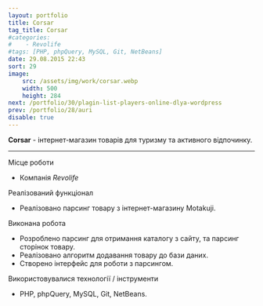 ```yaml
---
layout: portfolio
title: Corsar
tag_title: Corsar
#categories:
#    - Revolife
#tags: [PHP, phpQuery, MySQL, Git, NetBeans]
date: 29.08.2015 22:43
sort: 29
image: 
    src: /assets/img/work/corsar.webp 
    width: 500
    height: 284
next: /portfolio/30/plagin-list-players-online-dlya-wordpress
prev: /portfolio/28/auri
disable: true
---
```


**Corsar** - інтернет-магазин товарів для туризму та активного відпочинку.

---

Місце роботи

* Компанія _Revolife_

Реалізований функціонал

* Реалізовано парсинг товару з інтернет-магазину Motakuji.

Виконана робота

* Розроблено парсинг для отримання каталогу з сайту, та парсинг сторінок товару.
* Реалізовано алгоритм додавання товару до бази даних.
* Створено інтерфейс для роботи з парсингом.

Використовувалися технології / інструменти

* PHP, phpQuery, MySQL, Git, NetBeans.
